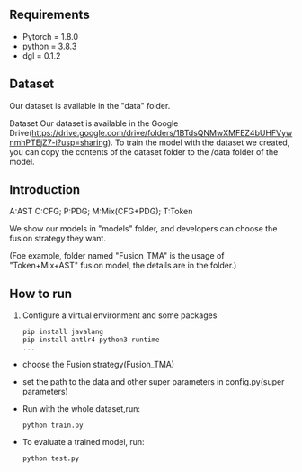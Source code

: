 ## Requirements

- Pytorch = 1.8.0
- python = 3.8.3
- dgl = 0.1.2
## Dataset

Our dataset is available in the "data" folder.

Dataset
Our dataset is available in the Google Drive(https://drive.google.com/drive/folders/1BTdsQNMwXMFEZ4bUHFVywnmhPTEjZ7-i?usp=sharing). To train the model with the dataset we created, you can copy the contents of the dataset folder to the /data folder of the model.

## Introduction

A:AST	C:CFG; 	P:PDG;	M:Mix(CFG+PDG);	T:Token

We show our models in "models" folder, and developers can choose the fusion strategy they want.

(Foe example, folder named "Fusion_TMA" is the usage of "Token+Mix+AST" fusion model, the details are in the folder.) 

## How to run

1. Configure a virtual environment and some packages

   ```
   pip install javalang
   pip install antlr4-python3-runtime
   ...
   ```


- choose the Fusion strategy(Fusion_TMA)

- set  the path to the data and other super parameters in config.py(super parameters)

- Run with the whole dataset,run:

  ```
  python train.py
  ```

- To evaluate a trained model, run:

  ```
  python test.py
  ```

  


